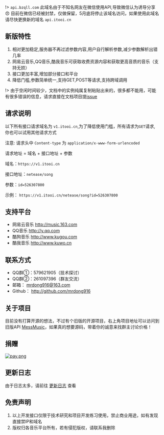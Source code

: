 !>  `api.bzqll.com` 此域名由于不知名网友在微信使用API,导致微信认为诱导分享 :angry: 目前在微信已经被封禁，仅做保留，5月底将停止该域名访问，如果使用此域名请尽快更换新的域名 `api.itooi.cn`

## 新版特性

1. 相对更加稳定,服务器不再过滤参数内容,用户自行解析参数,减少参数解析出错几率
2. 网易云音乐,QQ音乐,酷我音乐可获取收费资源内容和获取更高音质的音乐（支持无损）
3. 接口更加丰富,增加部分接口和平台
4. 降低门槛,参数简单统一,支持GET,POST等请求,支持跨域调用

!>  由于空闲时间较少，文档中的实例纯属复制粘贴出来的，很多都不能用，可能有很多错误的信息，请求直接在文档项目提[issue](https://github.com/mrdong916/mess-api-doc/issues)

## 请求说明

以下所有接口请求域名为 `v1.itooi.cn`,为了降低使用门槛，所有请求为`GET`请求,你也可以试用其他请求方式

注意: 请求头中 `Content-type` 为 `application/x-www-form-urlencoded`

请求地址 = 域名 + 接口地址 + 参数

域名：`https://v1.itooi.cn`

接口地址：`netease/song`

参数：`id=526307800`

示例： `https://v1.itooi.cn/netease/song?id=526307800`

## 支持平台
    
- 网易云音乐 http://music.163.com
- QQ音乐 http://y.qq.com
- 酷狗音乐 http://www.kugou.com
- 酷我音乐 http://www.kuwo.cn

## 联系方式

- QQ群①：579621905（技术探讨）
- QQ群②：261097396（群友交流）
- 邮箱： mrdong916@163.com
- Github： http://github.com/mrdong916

## 关于项目

目前没有打算开源的想法，不过有个旧版的开源项目，右上角项目地址可以访问到旧版API [MessMusic](http://github.com/MessMusic)，如果真的想要源码，带着你的诚意来找群主讨论价格！

## 捐赠
 
[![pay.png](https://i.loli.net/2019/04/26/5cc2a151aebe2.png)](https://i.loli.net/2019/04/26/5cc2a151aebe2.png)

## 更新日志

由于日志太多，请前往 [更新日志](changeLog.md) 查看


## 免责声明

1. 以上开发接口仅限于技术研究和项目开发练习使用，禁止商业用途，如有发现直接禁IP和域名
2. 版权归各音乐平台所有，若有侵犯版权，请联系我删除

